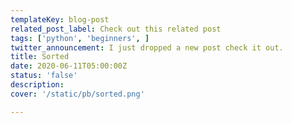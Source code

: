 ```yaml
---
templateKey: blog-post
related_post_label: Check out this related post
tags: ['python', 'beginners', ]
twitter_announcement: I just dropped a new post check it out.
title: Sorted
date: 2020-06-11T05:00:00Z
status: 'false'
description:
cover: '/static/pb/sorted.png'

---
```


<!--
<p style='text-align: center'>
<a href='https://waylonwalker.com/sorted'>
  <img
    style='width:500px; max-width:80%; margin: auto;'
    src="https://images.waylonwalker.com/sorted.png"
    alt="Read more from the Sorted article"
  />
  </a>
</p>

-->
